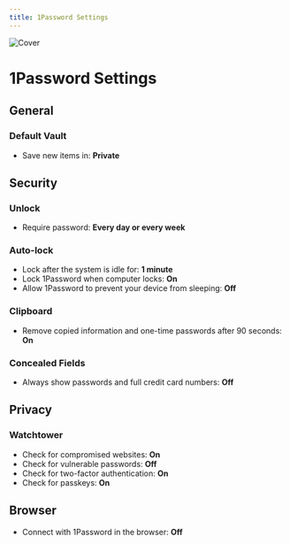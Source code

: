 ```yaml
---
title: 1Password Settings
--- 
```


![Cover](/assets/covers/1password.png)

# 1Password Settings

## General

### Default Vault

* Save new items in: **Private**

## Security

### Unlock

* Require password: **Every day or every week**

### Auto-lock

* Lock after the system is idle for: **1 minute**
* Lock 1Password when computer locks: **On**
* Allow 1Password to prevent your device from sleeping: **Off**

### Clipboard

* Remove copied information and one-time passwords after 90 seconds: **On**

### Concealed Fields

* Always show passwords and full credit card numbers: **Off**

## Privacy

### Watchtower

* Check for compromised websites: **On**
* Check for vulnerable passwords: **Off**
* Check for two-factor authentication: **On**
* Check for passkeys: **On**

## Browser

* Connect with 1Password in the browser: **Off**